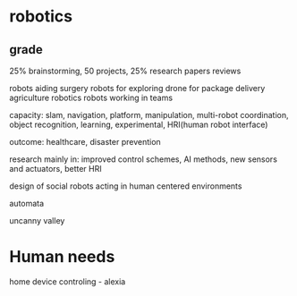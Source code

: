 
# robotics

## grade

25% brainstorming, 50 projects, 25% research papers reviews

robots aiding surgery
robots for exploring
drone for package delivery
agriculture robotics
robots working in teams

capacity: slam, navigation, platform, manipulation, multi-robot coordination, object recognition, learning, experimental, HRI(human robot interface)

outcome: healthcare, disaster prevention

research mainly in: improved control schemes, AI methods, new sensors and actuators, better HRI

design of social robots acting in human centered environments

automata

uncanny valley

# Human needs
home device controling - alexia